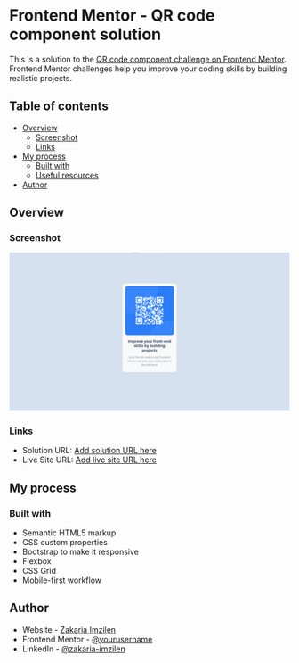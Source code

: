 # Frontend Mentor - QR code component solution

This is a solution to the [QR code component challenge on Frontend Mentor](https://www.frontendmentor.io/challenges/qr-code-component-iux_sIO_H). Frontend Mentor challenges help you improve your coding skills by building realistic projects. 

## Table of contents

- [Overview](#overview)
  - [Screenshot](#screenshot)
  - [Links](#links)
- [My process](#my-process)
  - [Built with](#built-with)
  - [Useful resources](#useful-resources)
- [Author](#author)

## Overview

### Screenshot

![](./screenshot.png)


### Links

- Solution URL: [Add solution URL here](https://github.com/zakaria-imzilen/qr_component_fronendmentor)
- Live Site URL: [Add live site URL here](https://qr-component-frontendmentor-github-io.vercel.app/)

## My process

### Built with

- Semantic HTML5 markup
- CSS custom properties
- Bootstrap to make it responsive
- Flexbox
- CSS Grid
- Mobile-first workflow


## Author

- Website - [Zakaria Imzilen](https://zakaria-imzilen.vercel.app/)
- Frontend Mentor - [@yourusername](https://www.frontendmentor.io/profile/yourusername)
- LinkedIn - [@zakaria-imzilen](https://www.linkedin.com/in/zakaria-imzilen/)
